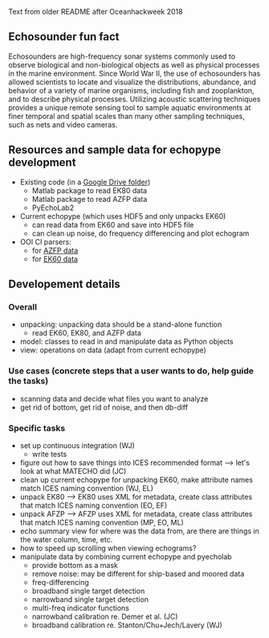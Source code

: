 Text from older README after Oceanhackweek 2018

## Echosounder fun fact
Echosounders are high-frequency sonar systems commonly used to observe biological and non-biological objects as well as physical processes in the marine environment. Since World War II, the use of echosounders has allowed scientists to locate and visualize the distributions, abundance, and behavior of a variety of marine organisms, including fish and zooplankton, and to describe physical processes. Utilizing acoustic scattering techniques provides a unique remote sensing tool to sample aquatic environments at finer temporal and spatial scales than many other sampling techniques, such as nets and video cameras.


## Resources and sample data for echopype development
- Existing code (in a [Google Drive folder](https://drive.google.com/drive/folders/1q2ddkBx1cathE-6V_bIjqLBQj4yX7csm?usp=sharing))
  - Matlab package to read EK80 data
  - Matlab package to read AZFP data
  - PyEchoLab2
- Current echopype (which uses HDF5 and only unpacks EK60)
  - can read data from EK60 and save into HDF5 file
  - can clean up noise, do frequency differencing and plot echogram
- OOI CI parsers:
  - for [AZFP data](https://github.com/oceanobservatories/mi-instrument/blob/master/mi/dataset/parser/zplsc_c.py)
  - for [EK60 data](https://github.com/oceanobservatories/mi-instrument/tree/master/mi/instrument/kut/ek60/ooicore)

## Developement details
### Overall
- unpacking: unpacking data should be a stand-alone function
  - read EK60, EK80, and AZFP data
- model: classes to read in and manipulate data as Python objects
- view: operations on data (adapt from current echopype)
### Use cases (concrete steps that a user wants to do, help guide the tasks)
- scanning data and decide what files you want to analyze
- get rid of bottom, get rid of noise, and then db-diff
### Specific tasks
- set up continuous integration (WJ)
  - write tests
- figure out how to save things into ICES recommended format --> let's look at what MATECHO did (JC)
- clean up current echopype for unpacking EK60, make attribute names match ICES naming convention (WJ, EL)
- unpack EK80 --> EK80 uses XML for metadata, create class attributes that match ICES naming convention (EO, EF)
- unpack AFZP --> AFZP uses XML for metadata, create class attributes that match ICES naming convention (MP, EO, ML)
- echo summary view for where was the data from, are there are things in the water column, time, etc.
- how to speed up scrolling when viewing echograms?
- manipulate data by combining current echopype and pyecholab
  - provide bottom as a mask
  - remove noise: may be different for ship-based and moored data
  - freq-differencing
  - broadband single target detection
  - narrowband single target detection
  - multi-freq indicator functions
  - narrowband calibration re. Demer et al. (JC)
  - broadband calibration re. Stanton/Chu+Jech/Lavery (WJ)
